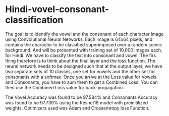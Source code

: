 # Hindi-vovel-consonant-classification

The goal is to identify the vowel and the consonant of each character image using Convolutional Neural Networks.
Each image is 64x64 pixels, and contains the character to be classified superimposed over a random scenic background. And will be presented with training set of 10,000 images each, for Hindi.
We have to classify the text into consonant and vowel. The firs thing therefore is to think about the final layer and the loss function.
The neural network needs to be designed such that at the output layer, we have two separate sets of 10 classes, one set for vowels and the other set for consonants with a softmax.
Once you arrive at the Loss value for Vowels and Consonants, you have to sum them to get a Combined Loss. You can then use the Combined Loss value for back-propagation. 

The Vovel Accuracy was found to be 97.584% and Consonants Accuracy was found to be 97.739% using the Resnet18 model with preinitilized weights.
Optimizers used was Adam and Crossentropy loss Function.
